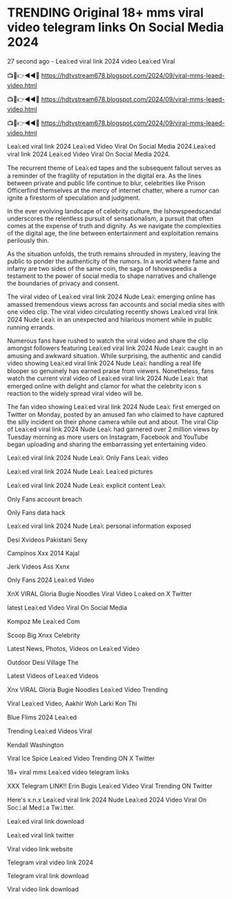 # TRENDING Original 18+ mms viral video telegram links On Social Media 2024

27 second ago - Lea𝚔ed viral link 2024 video Lea𝚔ed Viral 

📺📱👉◄◄🔴 https://hdtvstream678.blogspot.com/2024/09/viral-mms-leaed-video.html

📺📱👉◄◄🔴 https://hdtvstream678.blogspot.com/2024/09/viral-mms-leaed-video.html

📺📱👉◄◄🔴 https://hdtvstream678.blogspot.com/2024/09/viral-mms-leaed-video.html


Lea𝚔ed viral link 2024 Lea𝚔ed Video Viral On Social Media 2024.Lea𝚔ed viral link 2024 Lea𝚔ed Video Viral On Social Media 2024.



The recurrent theme of Lea𝚔ed tapes and the subsequent fallout serves as a reminder of the fragility of reputation in the digital era. As the lines between private and public life continue to blur, celebrities like Prison Officerfind themselves at the mercy of internet chatter, where a rumor can ignite a firestorm of speculation and judgment.



In the ever evolving landscape of celebrity culture, the Ishowspeedscandal underscores the relentless pursuit of sensationalism, a pursuit that often comes at the expense of truth and dignity. As we navigate the complexities of the digital age, the line between entertainment and exploitation remains perilously thin.



As the situation unfolds, the truth remains shrouded in mystery, leaving the public to ponder the authenticity of the rumors. In a world where fame and infamy are two sides of the same coin, the saga of Ishowspeedis a testament to the power of social media to shape narratives and challenge the boundaries of privacy and consent.



The viral video of Lea𝚔ed viral link 2024 Nude Lea𝚔 emerging online has amassed tremendous views across fan accounts and social media sites with one video clip. The viral video circulating recently shows Lea𝚔ed viral link 2024 Nude Lea𝚔 in an unexpected and hilarious moment while in public running errands.



Numerous fans have rushed to watch the viral video and share the clip amongst followers featuring Lea𝚔ed viral link 2024 Nude Lea𝚔 caught in an amusing and awkward situation. While surprising, the authentic and candid video showing Lea𝚔ed viral link 2024 Nude Lea𝚔 handling a real life blooper so genuinely has earned praise from viewers. Nonetheless, fans watch the current viral video of Lea𝚔ed viral link 2024 Nude Lea𝚔 that emerged online with delight and clamor for what the celebrity icon s reaction to the widely spread viral video will be.



The fan video showing Lea𝚔ed viral link 2024 Nude Lea𝚔 first emerged on Twitter on Monday, posted by an amused fan who claimed to have captured the silly incident on their phone camera while out and about. The viral Clip of Lea𝚔ed viral link 2024 Nude Lea𝚔 had garnered over 2 million views by Tuesday morning as more users on Instagram, Facebook and YouTube began uploading and sharing the embarrassing yet entertaining video.



Lea𝚔ed viral link 2024 Nude Lea𝚔 Only Fans Lea𝚔 video



Lea𝚔ed viral link 2024 Nude Lea𝚔 Lea𝚔ed pictures



Lea𝚔ed viral link 2024 Nude Lea𝚔 explicit content Lea𝚔



Only Fans account breach



Only Fans data hack



Lea𝚔ed viral link 2024 Nude Lea𝚔 personal information exposed



Desi Xvideos Pakistani Sexy



Campinos Xxx 2014 Kajal



Jerk Videos Ass Xxnx



Only Fans 2024 Lea𝚔ed Video



XnX VIRAL Gloria Bugie Noodles Viral Video L𝚎aked on X Twitter



latest Lea𝚔ed Video Viral On Social Media



Kompoz Me Lea𝚔ed Com



Scoop Big Xnxx Celebrity



Latest News, Photos, Videos on Lea𝚔ed Video



Outdoor Desi Village The



Latest Videos of Lea𝚔ed Videos



Xnx VIRAL Gloria Bugie Noodles Lea𝚔ed Video Trending



Viral Lea𝚔ed Video, Aakhir Woh Larki Kon Thi



Blue Flims 2024 Lea𝚔ed



Trending Lea𝚔ed Videos Viral



Kendall Washington



Viral Ice Spice Lea𝚔ed Video Trending ON X Twitter



18+ viral mms Lea𝚔ed video telegram links



XXX Telegram LINK!! Erin Bugis Lea𝚔ed Video Viral Trending ON Twitter



Here's x.n.x Lea𝚔ed viral link 2024 Nude Lea𝚔ed 2024 Video Viral On Soc𝚒al Med𝚒a Tw𝚒tter.



Lea𝚔ed viral link download



Lea𝚔ed viral link twitter



Viral video link website



Telegram viral video link 2024



Telegram viral link download



Viral video link download



